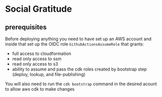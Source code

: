 # Social Gratitude

## prerequisites

Before deploying anything you need to have set up an AWS account and inside that set up the OIDC role `GithubActionsAssumeRole` that grants:

- full access to cloudformation
- read only access to ssm
- read only access to s3
- ability to assume and pass the cdk roles created by bootstrap step (deploy, lookup, and file-publishing)

You will also need to run the `cdk bootstrap` command in the desired acount to allow aws cdk to make changes
